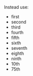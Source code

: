 Instead use:

- first
- second
- third
- fourth
- fifth
- sixth
- seventh
- eighth
- ninth
- 10th
- 75th
